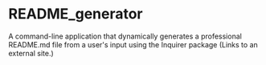 # README_generator
A command-line application that dynamically generates a professional README.md file from a user's input using the Inquirer package (Links to an external site.)

